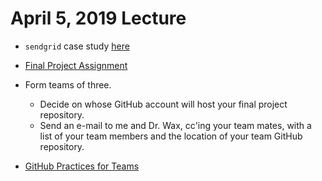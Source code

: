 # April 5, 2019 Lecture

* `sendgrid` case study [here](../Resources/virtual_environments.md#case-study--sendgrid-module-update)

* [Final Project Assignment](../Assignments/final_image_processor.md)

* Form teams of three.
  + Decide on whose GitHub account will host your final project
  repository.
  + Send an e-mail to me and Dr. Wax, cc'ing your team mates, with a list
  of your team members and the location of your team GitHub repository.
  
 * [GitHub Practices for Teams](github_teams.md)


